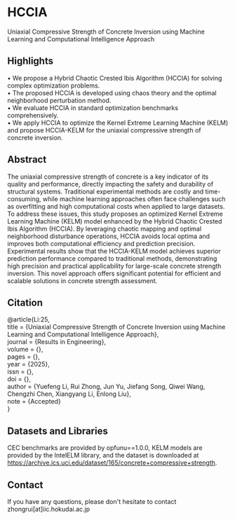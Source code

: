 # HCCIA
Uniaxial Compressive Strength of Concrete Inversion using Machine Learning and Computational Intelligence Approach

## Highlights  
• We propose a Hybrid Chaotic Crested Ibis Algorithm (HCCIA) for solving complex optimization problems.  
• The proposed HCCIA is developed using chaos theory and the optimal neighborhood perturbation method.  
• We evaluate HCCIA in standard optimization benchmarks comprehensively.  
• We apply HCCIA to optimize the Kernel Extreme Learning Machine (KELM) and propose HCCIA-KELM for the uniaxial compressive strength of concrete inversion.  

## Abstract
The uniaxial compressive strength of concrete is a key indicator of its quality and performance, directly impacting the safety and durability of structural systems. Traditional experimental methods are costly and time-consuming, while machine learning approaches often face challenges such as overfitting and high computational costs when applied to large datasets. To address these issues, this study proposes an optimized Kernel Extreme Learning Machine (KELM) model enhanced by the Hybrid Chaotic Crested Ibis Algorithm (HCCIA). By leveraging chaotic mapping and optimal neighborhood disturbance operations, HCCIA avoids local optima and improves both computational efficiency and prediction precision. Experimental results show that the HCCIA-KELM model achieves superior prediction performance compared to traditional methods, demonstrating high precision and practical applicability for large-scale concrete strength inversion. This novel approach offers significant potential for efficient and scalable solutions in concrete strength assessment.

## Citation
@article{Li:25,  
title = {Uniaxial Compressive Strength of Concrete Inversion using Machine Learning and Computational Intelligence Approach},  
journal = {Results in Engineering},  
volume = {},  
pages = {},  
year = {2025},  
issn = {},  
doi = {},  
author = {Yuefeng Li, Rui Zhong, Jun Yu, Jiefang Song, Qiwei Wang, Chengzhi Chen, Xiangyang Li, Enlong Liu},  
note = {Accepted}  
}

## Datasets and Libraries
CEC benchmarks are provided by opfunu==1.0.0, KELM models are provided by the IntelELM library, and the dataset is downloaded at https://archive.ics.uci.edu/dataset/165/concrete+compressive+strength.


## Contact
If you have any questions, please don't hesitate to contact zhongrui[at]iic.hokudai.ac.jp
